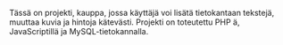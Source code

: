  
Tässä on projekti, kauppa, jossa käyttäjä voi lisätä tietokantaan tekstejä, muuttaa kuvia ja hintoja kätevästi. Projekti on toteutettu PHP
ä, JavaScriptillä ja MySQL-tietokannalla.